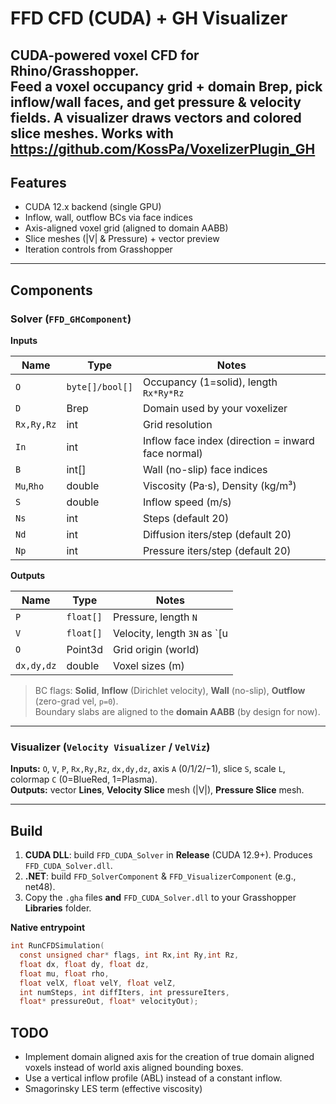 # FFD CFD (CUDA) + GH Visualizer

CUDA-powered voxel CFD for Rhino/Grasshopper.  
Feed a voxel **occupancy** grid + **domain Brep**, pick **inflow**/**wall** faces, and get **pressure** & **velocity** fields. A visualizer draws vectors and colored slice meshes.
Works with https://github.com/KossPa/VoxelizerPlugin_GH
---

## Features
- CUDA 12.x backend (single GPU)
- Inflow, wall, outflow BCs via face indices
- Axis-aligned voxel grid (aligned to domain AABB)
- Slice meshes (|V| & Pressure) + vector preview
- Iteration controls from Grasshopper

---

## Components

### Solver (`FFD_GHComponent`)
**Inputs**

| Name | Type | Notes |
|---|---|---|
| `O` | `byte[]/bool[]` | Occupancy (1=solid), length `Rx*Ry*Rz` |
| `D` | Brep | Domain used by your voxelizer |
| `Rx,Ry,Rz` | int | Grid resolution |
| `In` | int | Inflow face index (direction = inward face normal) |
| `B` | int[] | Wall (no-slip) face indices |
| `Mu`,`Rho` | double | Viscosity (Pa·s), Density (kg/m³) |
| `S` | double | Inflow speed (m/s) |
| `Ns` | int | Steps (default 20) |
| `Nd` | int | Diffusion iters/step (default 20) |
| `Np` | int | Pressure iters/step (default 20) |

**Outputs**

| Name | Type | Notes |
|---|---|---|
| `P` | `float[]` | Pressure, length `N` |
| `V` | `float[]` | Velocity, length `3N` as `[u | v | w]` |
| `O` | Point3d | Grid origin (world) |
| `dx,dy,dz` | double | Voxel sizes (m) |

> BC flags: **Solid**, **Inflow** (Dirichlet velocity), **Wall** (no-slip), **Outflow** (zero-grad vel, `p=0`).  
> Boundary slabs are aligned to the **domain AABB** (by design for now).

---

### Visualizer (`Velocity Visualizer` / `VelViz`)
**Inputs:** `O`, `V`, `P`, `Rx,Ry,Rz`, `dx,dy,dz`, axis `A` (0/1/2/−1), slice `S`, scale `L`, colormap `C` (0=BlueRed, 1=Plasma).  
**Outputs:** vector **Lines**, **Velocity Slice** mesh (|V|), **Pressure Slice** mesh.

---

## Build

1. **CUDA DLL**: build `FFD_CUDA_Solver` in **Release** (CUDA 12.9+). Produces `FFD_CUDA_Solver.dll`.
2. **.NET**: build `FFD_SolverComponent` & `FFD_VisualizerComponent` (e.g., net48).
3. Copy the `.gha` files **and** `FFD_CUDA_Solver.dll` to your Grasshopper **Libraries** folder.

**Native entrypoint**
```c
int RunCFDSimulation(
  const unsigned char* flags, int Rx,int Ry,int Rz,
  float dx, float dy, float dz,
  float mu, float rho,
  float velX, float velY, float velZ,
  int numSteps, int diffIters, int pressureIters,
  float* pressureOut, float* velocityOut);
```

## TODO

- Implement domain aligned axis for the creation of true domain aligned voxels instead of world axis aligned bounding boxes.
- Use a vertical inflow profile (ABL) instead of a constant inflow.
- Smagorinsky LES term (effective viscosity)
